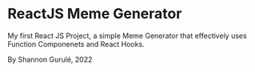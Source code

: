 # ReactJS Meme Generator


My first React JS Project, a simple Meme Generator that effectively uses Function Componenets and React Hooks. 


By Shannon Gurulé, 2022
